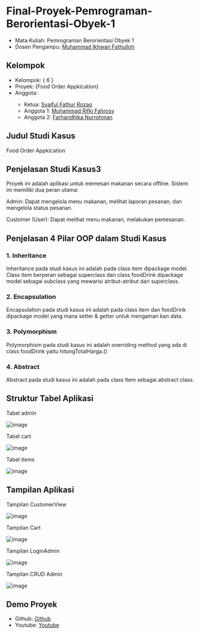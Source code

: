 
# Final-Proyek-Pemrograman-Berorientasi-Obyek-1
<ul>
  <li>Mata Kuliah: Pemrograman Berorientasi Obyek 1</li>
  <li>Dosen Pengampu: <a href="https://github.com/Muhammad-Ikhwan-Fathulloh">Muhammad Ikhwan Fathulloh</a></li>
</ul>

## Kelompok
<ul>
  <li>Kelompok: { 6 }</li>
  <li>Proyek: {Food Order Appkication}</li>
  <li>Anggota:</li>
  <ul>
    <li>Ketua: <a href="">Syaiful Fathur Rozaq</a></li>
    <li>Anggota 1: <a href="">Muhammad Rifki Fahrosy</a></li>
    <li>Anggota 2: <a href="">Farhandhika Nurrohman</a></li>
  </ul>
</ul>

## Judul Studi Kasus
<p>Food Order Appkication</p>

## Penjelasan Studi Kasus3
<p>Proyek ini adalah aplikasi untuk memesan makanan secara offline. Sistem ini memiliki dua peran utama:</p>
<p>Admin: Dapat mengelola menu makanan, melihat laporan pesanan, dan mengelola status pesanan.</p>
<p>Customer (User): Dapat melihat menu makanan, melakukan pemesanan.</p>

## Penjelasan 4 Pilar OOP dalam Studi Kasus

### 1. Inheritance
<p>Inheritance pada studi kasus ini adalah pada class item dipackage model. Class item berperan sebagai superclass dan class foodDrink dipackage model sebagai subclass yang mewarisi atribut-atribut dari superclass.</p>

### 2. Encapsulation
<p>Encapsulation pada studi kasus ini adalah pada class item dan foodDrink dipackage model yang mana setter & getter untuk mengaman kan data.</p>

### 3. Polymorphism
<p>Polymorphism pada studi kasus ini adalah overriding method yang ada di class foodDrink yaitu hitungTotalHarga.()</p>

### 4. Abstract
<p>Abstract pada studi kasus ini adalah pada class Item sebagai abstract class.</p>

## Struktur Tabel Aplikasi
<p>Tabel admin

  ![image](https://github.com/user-attachments/assets/e87d31f5-0a6f-4d78-92c7-9ca60c3eb350)
</p>
<p>Tabel cart
  
  ![image](https://github.com/user-attachments/assets/9b65f078-41d7-45d5-ab26-cb4d4e1fcff2)
</p>
<p>Tabel items
  
  ![image](https://github.com/user-attachments/assets/2d054030-eab0-4765-a03c-d3dd4cea99e8)
</p>

## Tampilan Aplikasi
<p>Tampilan CustomerView

  ![image](https://github.com/user-attachments/assets/9f5d5ecf-bead-4bf8-a47f-20cf6cc5dfb5)
</p>

<p>Tampilan Cart
  
  ![image](https://github.com/user-attachments/assets/76b0b6e2-39ab-45af-a7d7-34ec5baef5d5)
</p>

<p>Tampilan LoginAdmin
  
  ![image](https://github.com/user-attachments/assets/c76e9a69-3c7b-47eb-9390-56354b49acfb)
</p>

<p>Tampilan CRUD Admin
  
  ![image](https://github.com/user-attachments/assets/ad09115f-905f-4ce3-9e72-f6ebc1a1d73f)
</p>

## Demo Proyek
<ul>
  <li>Github: <a href="">Github</a></li>
  <li>Youtube: <a href="">Youtube</a></li>
</ul>
